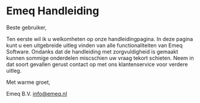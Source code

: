 # Emeq Handleiding
Beste gebruiker,

Ten eerste wil ik u welkomheten op onze handleidingpagina. In deze pagina kunt u een uitgebreide uitleg vinden van alle functionaliteiten van Emeq Software. Ondanks dat de handleiding met zorgvuldigheid is gemaakt kunnen sommige onderdelen miscschien uw vraag tekort schieten. Neem in dat soort gevallen gerust contact op met ons klantenservice voor verdere uitleg.

Met warme groet,

Emeq B.V.
info@emeq.nl

